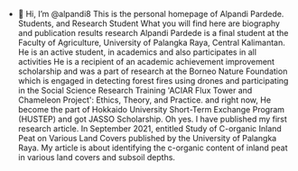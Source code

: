 - 👋 Hi, I’m @alpandi8
This is the personal homepage of Alpandi Pardede. Students, and Research Student
What you will find here are biography and publication results research
Alpandi Pardede is a final student at the Faculty of Agriculture, University of Palangka Raya, Central Kalimantan. 
He is an active student, in academics and also participates in all activities
He is a recipient of an academic achievement improvement scholarship and was a part of research at the Borneo Nature Foundation which is engaged in detecting forest fires using drones
and participating in the Social Science Research Training 'ACIAR Flux Tower and Chameleon Project': Ethics, Theory, and Practice. and right now, He become the part of Hokkaido University Short-Term Exchange Program (HUSTEP) and got JASSO Scholarship.
Oh yes. I have published my first research article. In September 2021, entitled Study of C-organic Inland Peat on Various Land Covers published by the University of Palangka Raya. My article is about identifying the c-organic content of inland peat in various land covers and subsoil depths.
